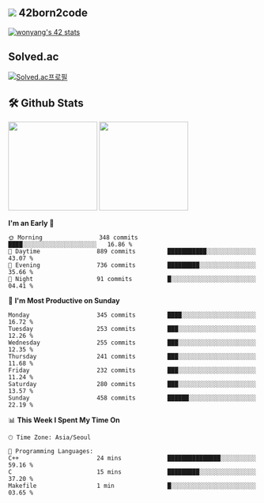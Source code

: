 
## <img src="https://img.shields.io/badge/-000000?style=flat&logo=42&logoColor=white"> 42born2code
[![wonyang's 42 stats](https://badge42.vercel.app/api/v2/cl5nhe5b6007809kydha7ht42/stats?cursusId=21&coalitionId=88)](https://profile.intra.42.fr/users/wonyang)

## Solved.ac
[![Solved.ac프로필](http://mazassumnida.wtf/api/v2/generate_badge?boj=bennyws)](https://solved.ac/bennyws)

## 🛠️ Github Stats
<p>
  <img height="180em" src="https://github-readme-stats-veggie-garden.vercel.app/api?username=gemstoneyang&show_icons=true&include_all_commits=true&bg_color=30,e96443,904e95&title_color=fff&text_color=fff">
  <img height="180em" src="https://github-readme-stats-veggie-garden.vercel.app/api/top-langs/?username=gemstoneyang&layout=compact&bg_color=30,e96443,904e95&title_color=fff&text_color=fff">
</p>

<!--START_SECTION:waka-->
**I'm an Early 🐤** 

```text
🌞 Morning                348 commits         ████░░░░░░░░░░░░░░░░░░░░░   16.86 % 
🌆 Daytime                889 commits         ███████████░░░░░░░░░░░░░░   43.07 % 
🌃 Evening                736 commits         █████████░░░░░░░░░░░░░░░░   35.66 % 
🌙 Night                  91 commits          █░░░░░░░░░░░░░░░░░░░░░░░░   04.41 % 
```
📅 **I'm Most Productive on Sunday** 

```text
Monday                   345 commits         ████░░░░░░░░░░░░░░░░░░░░░   16.72 % 
Tuesday                  253 commits         ███░░░░░░░░░░░░░░░░░░░░░░   12.26 % 
Wednesday                255 commits         ███░░░░░░░░░░░░░░░░░░░░░░   12.35 % 
Thursday                 241 commits         ███░░░░░░░░░░░░░░░░░░░░░░   11.68 % 
Friday                   232 commits         ███░░░░░░░░░░░░░░░░░░░░░░   11.24 % 
Saturday                 280 commits         ███░░░░░░░░░░░░░░░░░░░░░░   13.57 % 
Sunday                   458 commits         ██████░░░░░░░░░░░░░░░░░░░   22.19 % 
```


📊 **This Week I Spent My Time On** 

```text
🕑︎ Time Zone: Asia/Seoul

💬 Programming Languages: 
C++                      24 mins             ███████████████░░░░░░░░░░   59.16 % 
C                        15 mins             █████████░░░░░░░░░░░░░░░░   37.20 % 
Makefile                 1 min               █░░░░░░░░░░░░░░░░░░░░░░░░   03.65 % 
```


<!--END_SECTION:waka-->
